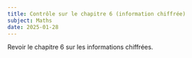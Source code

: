 ```yaml
---
title: Contrôle sur le chapitre 6 (information chiffrée)
subject: Maths
date: 2025-01-28
---
```


Revoir le chapitre 6 sur les informations chiffrées.
